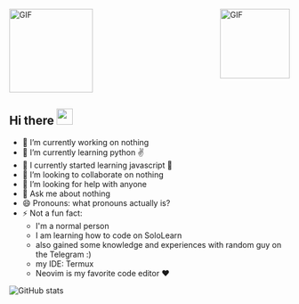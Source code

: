 <br>
<img align="center" alt="GIF" height="150px" src="https://dl.dropbox.com/s/gnbhr4ntoyna4hh/chikka.gif"/>
<img align="right" alt="GIF" height="125px" src="https://i.giphy.com/media/LMt9638dO8dftAjtco/200.webp" />

## Hi there <img src="https://github.com/TheDudeThatCode/TheDudeThatCode/blob/master/Assets/Hi.gif" width="29px">
- 🔭 I’m currently working on nothing
- 🌱 I’m currently learning python ✌️
- 🥊 I currently started learning javascript 🐥
- 👯 I’m looking to collaborate on nothing
- 🤔 I’m looking for help with anyone
- 💬 Ask me about nothing
- 😄 Pronouns: what pronouns actually is?
- ⚡ Not a fun fact: 
   * I'm a normal person
   * I am learning how to code on SoloLearn
   * also gained some knowledge and experiences with random guy on the Telegram :)
   * my IDE: Termux
   * Neovim is my favorite code editor ❤️

![GitHub stats](https://github-readme-stats.vercel.app/api?username=annzc&count_private=true&show_icons=true&include_all_commits=true&theme=material-palenight)
